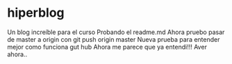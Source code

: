 # hiperblog
Un blog increíble para el curso
Probando el readme.md
Ahora pruebo pasar de master a origin con git push origin master
Nueva prueba para entender mejor como funciona gut hub
Ahora me parece que ya entendi!!!
Aver ahora..
